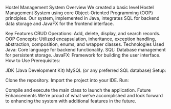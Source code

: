 Hostel Management System
Overview
We created a basic level Hostel Management System using core Object-Oriented Programming (OOP) principles. Our system, implemented in Java, integrates SQL for backend data storage and JavaFX for the frontend interface.

Key Features
CRUD Operations: Add, delete, display, and search records.
OOP Concepts: Utilized encapsulation, inheritance, exception handling, abstraction, composition, enums, and wrapper classes.
Technologies Used
Java: Core language for backend functionality.
SQL: Database management for persistent storage.
JavaFX: Framework for building the user interface.
How to Use
Prerequisites:

JDK (Java Development Kit)
MySQL (or any preferred SQL database)
Setup:

Clone the repository.
Import the project into your IDE.
Run:

Compile and execute the main class to launch the application.
Future Enhancements
We're proud of what we've accomplished and look forward to enhancing the system with additional features in the future.

